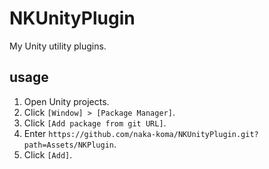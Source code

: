 # NKUnityPlugin
My Unity utility plugins.


## usage
1. Open Unity projects.
2. Click `[Window] > [Package Manager]`.
3. Click `[Add package from git URL]`.
4. Enter `https://github.com/naka-koma/NKUnityPlugin.git?path=Assets/NKPlugin`.
5. Click `[Add]`.